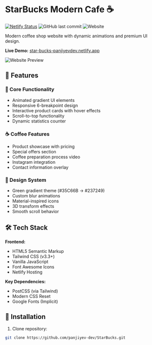 # StarBucks Modern Cafe ☕

[![Netlify Status](https://api.netlify.com/api/v1/badges/your-site-id/deploy-status)](https://app.netlify.com/sites/star-bucks-panjiyevdev/overview)
![GitHub last commit](https://img.shields.io/github/last-commit/panjiyev-dev/StarBucks)
![Website](https://img.shields.io/website?url=https%3A%2F%2Fstar-bucks-panjiyevdev.netlify.app%2F)

Modern coffee shop website with dynamic animations and premium UI design.

**Live Demo:** [star-bucks-panjiyevdev.netlify.app](https://star-bucks-panjiyevdev.netlify.app/)

![Website Preview](https://via.placeholder.com/1920x1080.png?text=StarBucks+Showcase)

## 🌟 Features

### 🚀 Core Functionality
- Animated gradient UI elements
- Responsive 6-breakpoint design
- Interactive product cards with hover effects
- Scroll-to-top functionality
- Dynamic statistics counter

### ☕ Coffee Features
- Product showcase with pricing
- Special offers section
- Coffee preparation process video
- Instagram integration
- Contact information overlay

### 🎨 Design System
- Green gradient theme (#35C66B → #237249)
- Custom blur animations
- Material-inspired icons
- 3D transform effects
- Smooth scroll behavior

## 🛠️ Tech Stack

**Frontend:**
- HTML5 Semantic Markup
- Tailwind CSS (v3.3+)
- Vanilla JavaScript
- Font Awesome Icons
- Netlify Hosting

**Key Dependencies:**
- PostCSS (via Tailwind)
- Modern CSS Reset
- Google Fonts (Implicit)

## 🚀 Installation

1. Clone repository:
```bash
git clone https://github.com/panjiyev-dev/StarBucks.git

